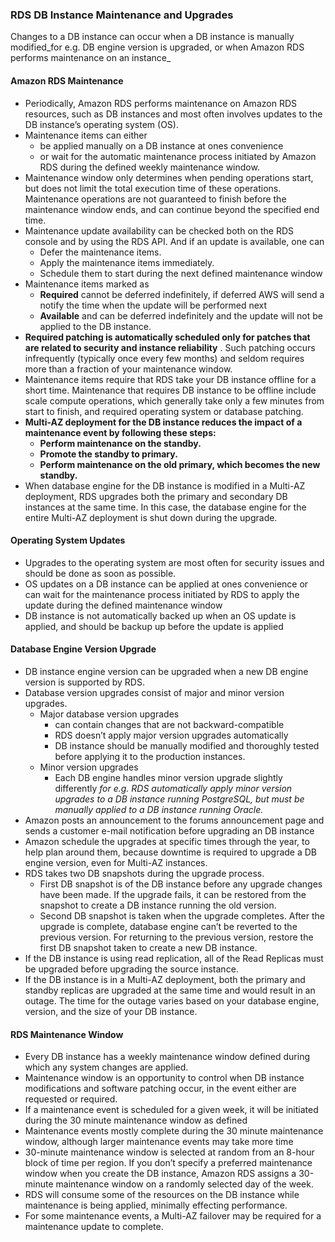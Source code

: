 ### RDS DB Instance Maintenance and Upgrades

Changes to a DB instance can occur when a DB instance is manually modified_for e.g. DB engine version is upgraded, or when Amazon RDS performs maintenance on an instance_

#### Amazon RDS Maintenance

* Periodically, Amazon RDS performs maintenance on Amazon RDS resources, such as DB instances and most often involves updates to the DB instance’s operating system \(OS\).
* Maintenance items can either
  * be applied manually on a DB instance at ones convenience
  * or wait for the automatic maintenance process initiated by Amazon RDS during the defined weekly maintenance window.
* Maintenance window only determines when pending operations start, but does not limit the total execution time of these operations. Maintenance operations are not guaranteed to finish before the maintenance window ends, and can continue beyond the specified end time.
* Maintenance update availability can be checked both on the RDS console and by using the RDS API. And if an update is available, one can
  * Defer the maintenance items.
  * Apply the maintenance items immediately.
  * Schedule them to start during the next defined maintenance window
* Maintenance items marked as
  * **Required**
    cannot be deferred indefinitely, if deferred AWS will send a notify the time when the update will be performed next
  * **Available**
    and can be deferred indefinitely and the update will not be applied to the DB instance.
* **Required patching is automatically scheduled only for patches that are related to security and instance reliability**
  . Such patching occurs infrequently \(typically once every few months\) and seldom requires more than a fraction of your maintenance window.
* Maintenance items require that RDS take your DB instance offline for a short time. Maintenance that requires DB instance to be offline include scale compute operations, which generally take only a few minutes from start to finish, and required operating system or database patching.
* **Multi-AZ deployment for the DB instance reduces the impact of a maintenance event by following these steps:**
  * **Perform maintenance on the standby.**
  * **Promote the standby to primary.**
  * **Perform maintenance on the old primary, which becomes the new standby.**
* When database engine for the DB instance is modified in a Multi-AZ deployment, RDS upgrades both the primary and secondary DB instances at the same time. In this case, the database engine for the entire Multi-AZ deployment is shut down during the upgrade.

#### Operating System Updates

* Upgrades to the operating system are most often for security issues and should be done as soon as possible.
* OS updates on a DB instance can be applied at ones convenience or can wait for the maintenance process initiated by RDS to apply the update during the defined maintenance window
* DB instance is not automatically backed up when an OS update is applied, and should be backup up before the update is applied

#### Database Engine Version Upgrade

* DB instance engine version can be upgraded when a new DB engine version is supported by RDS.
* Database version upgrades consist of major and minor version upgrades.
  * Major database version upgrades
    * can contain changes that are not backward-compatible
    * RDS doesn’t apply major version upgrades automatically
    * DB instance should be manually modified and thoroughly tested before applying it to the production instances.
  * Minor version upgrades
    * Each DB engine handles minor version upgrade slightly differently _for e.g. RDS automatically apply minor version upgrades to a DB instance running PostgreSQL, but must be manually applied to a DB instance running Oracle._
* Amazon posts an announcement to the forums announcement page and sends a customer e-mail notification before upgrading an DB instance
* Amazon schedule the upgrades at specific times through the year, to help plan around them, because downtime is required to upgrade a DB engine version, even for Multi-AZ instances.
* RDS takes two DB snapshots during the upgrade process.
  * First DB snapshot is of the DB instance before any upgrade changes have been made. If the upgrade fails, it can be restored from the snapshot to create a DB instance running the old version.
  * Second DB snapshot is taken when the upgrade completes. After the upgrade is complete, database engine can’t be reverted to the previous version. For returning to the previous version, restore the first DB snapshot taken to create a new DB instance.
* If the DB instance is using read replication, all of the Read Replicas must be upgraded before upgrading the source instance.
* If the DB instance is in a Multi-AZ deployment, both the primary and standby replicas are upgraded at the same time and would result in an outage. The time for the outage varies based on your database engine, version, and the size of your DB instance.

#### RDS Maintenance Window

* Every DB instance has a weekly maintenance window defined during which any system changes are applied.
* Maintenance window is an opportunity to control when DB instance modifications and software patching occur, in the event either are requested or required.
* If a maintenance event is scheduled for a given week, it will be initiated during the 30 minute maintenance window as defined
* Maintenance events mostly complete during the 30 minute maintenance window, although larger maintenance events may take more time
* 30-minute maintenance window is selected at random from an 8-hour block of time per region. If you don’t specify a preferred maintenance window when you create the DB instance, Amazon RDS assigns a 30-minute maintenance window on a randomly selected day of the week.
* RDS will consume some of the resources on the DB instance while maintenance is being applied, minimally effecting performance.
* For some maintenance events, a Multi-AZ failover may be required for a maintenance update to complete.



